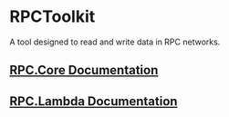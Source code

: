 # RPCToolkit

A tool designed to read and write data in RPC networks.

## [RPC.Core Documentation](https://github.com/The-Poolz/RPCToolkit/blob/master/src/RPC.Core/README.md)
## [RPC.Lambda Documentation](https://github.com/The-Poolz/RPCToolkit/blob/master/src/RPC.Lambda/Readme.md)
